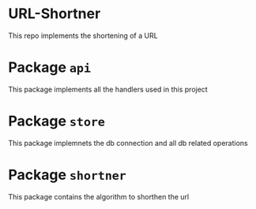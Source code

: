 # URL-Shortner
This repo implements the shortening of a URL

# Package `api`
This package implements all the handlers used in this project

# Package `store`
This package implemnets the db connection and all db related operations 

# Package `shortner`
This package contains the algorithm to shorthen the url

